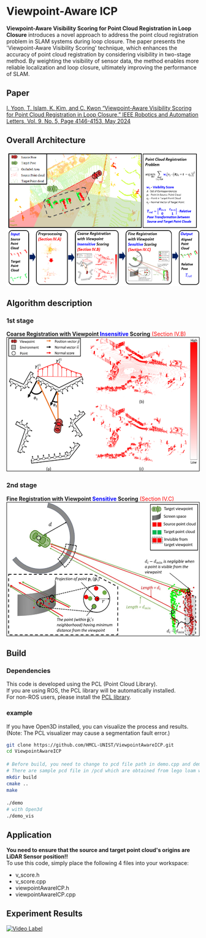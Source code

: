 # Viewpoint-Aware ICP
**Viewpoint-Aware Visibility Scoring for Point Cloud Registration in Loop Closure** introduces a novel approach to address the point cloud registration problem in SLAM systems during loop closure. The paper presents the 'Viewpoint-Aware Visibility Scoring' technique, which enhances the accuracy of point cloud registration by considering visibility in two-stage method. By weighting the visibility of sensor data, the method enables more reliable localization and loop closure, ultimately improving the performance of SLAM.

## Paper
[I. Yoon, T. Islam, K. Kim, and C. Kwon “Viewpoint-Aware Visibility Scoring for Point Cloud Registration in Loop Closure,” IEEE Robotics and Automation Letters, Vol. 9, No. 5, Page 4146-4153, May 2024](https://ieeexplore.ieee.org/stamp/stamp.jsp?tp=&arnumber=10468644)

## Overall Architecture  
<img src="./assets/GA_capture.png" width="600" height="350"/>

## Algorithm description

### 1st stage
**Coarse Registration with Viewpoint <span style="color: blue;">Insensitive</span> Scoring** <span style="color: red;">(Section IV.B)</span>
<img src="./assets/first_stage.png" width="600" height="350"/>


### 2nd stage
**Fine Registration with Viewpoint <span style="color: blue;">Sensitive</span> Scoring** <span style="color: red;">(Section IV.C)</span>
<img src="./assets/second_stage.png" width="600" height="350"/>

## Build
### Dependencies
This code is developed using the PCL (Point Cloud Library).  
If you are using ROS, the PCL library will be automatically installed.  
For non-ROS users, please install the [PCL library](https://github.com/PointCloudLibrary/pcl).

### example
If you have Open3D installed, you can visualize the process and results.  
(Note: The PCL visualizer may cause a segmentation fault error.)
```bash
git clone https://github.com/HMCL-UNIST/ViewpointAwareICP.git
cd ViewpointAwareICP

# Before build, you need to change to pcd file path in demo.cpp and demo_vis.cpp like "/home/<user>/ViewpointAwareICP/pcd/tgt.pcd"
# There are sample pcd file in /pcd which are obtained from lego loam with kitti 05 sequence
mkdir build
cmake ..
make

./demo
# with Open3d
./demo_vis
```

## Application
**You need to ensure that the source and target point cloud's origins are LiDAR Sensor position!!**\
To use this code, simply place the following 4 files into your workspace:
- v_score.h
- v_score.cpp
- viewpointAwareICP.h
- viewpointAwareICP.cpp

## Experiment Results
[![Video Label](https://img.youtube.com/vi/QGaBLPjgFBc/0.jpg)](https://www.youtube.com/watch?v=QGaBLPjgFBc)


<!-- [![Video Label](https://img.youtube.com/vi/_Hyst8YsnRg/0.jpg)](https://www.youtube.com/watch?v=_Hyst8YsnRg) -->




